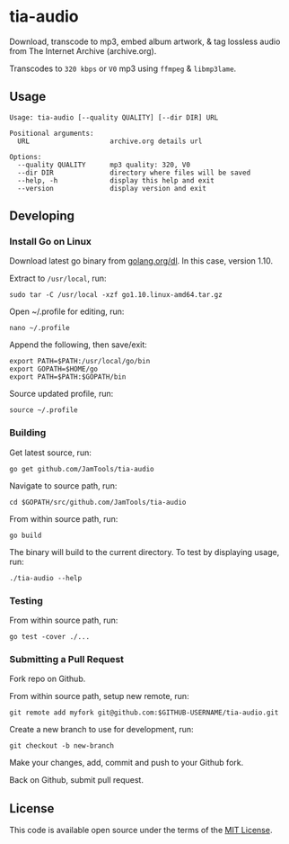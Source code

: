 # tia-audio

Download, transcode to mp3, embed album artwork, & tag lossless audio from The Internet Archive (archive.org).

Transcodes to `320 kbps` or `V0` mp3 using `ffmpeg` & `libmp3lame`.

## Usage

```
Usage: tia-audio [--quality QUALITY] [--dir DIR] URL

Positional arguments:
  URL                    archive.org details url

Options:
  --quality QUALITY      mp3 quality: 320, V0
  --dir DIR              directory where files will be saved
  --help, -h             display this help and exit
  --version              display version and exit
```

## Developing

### Install Go on Linux

Download latest go binary from [golang.org/dl](https://golang.org/dl/). In this case, version 1.10.

Extract to `/usr/local`, run:

    sudo tar -C /usr/local -xzf go1.10.linux-amd64.tar.gz

Open ~/.profile for editing, run:

    nano ~/.profile

Append the following, then save/exit:

    export PATH=$PATH:/usr/local/go/bin
    export GOPATH=$HOME/go
    export PATH=$PATH:$GOPATH/bin

Source updated profile, run:

    source ~/.profile

### Building

Get latest source, run:

    go get github.com/JamTools/tia-audio

Navigate to source path, run:

    cd $GOPATH/src/github.com/JamTools/tia-audio

From within source path, run:

    go build

The binary will build to the current directory. To test by displaying usage, run:

    ./tia-audio --help

### Testing

From within source path, run:

    go test -cover ./...

### Submitting a Pull Request

Fork repo on Github.

From within source path, setup new remote, run:

    git remote add myfork git@github.com:$GITHUB-USERNAME/tia-audio.git

Create a new branch to use for development, run:

    git checkout -b new-branch

Make your changes, add, commit and push to your Github fork.

Back on Github, submit pull request.

## License

This code is available open source under the terms of the [MIT License](http://opensource.org/licenses/MIT).